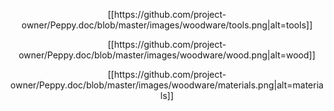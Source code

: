 <p align="center">
[[https://github.com/project-owner/Peppy.doc/blob/master/images/woodware/tools.png|alt=tools]]
</p>
<p align="center">
[[https://github.com/project-owner/Peppy.doc/blob/master/images/woodware/wood.png|alt=wood]]
</p>
<p align="center">
[[https://github.com/project-owner/Peppy.doc/blob/master/images/woodware/materials.png|alt=materials]]
</p>